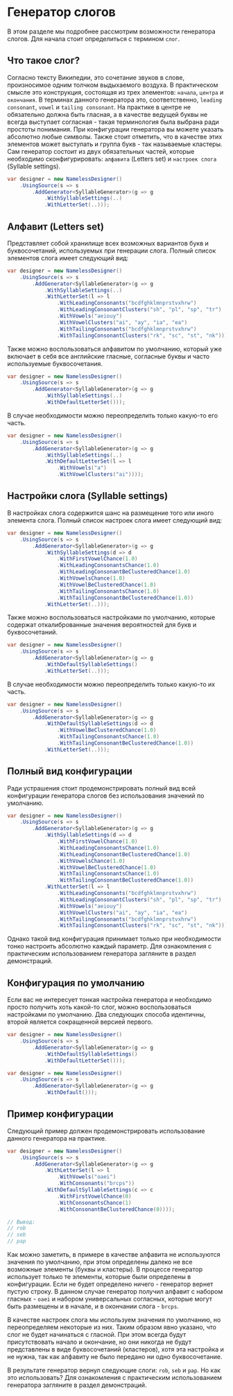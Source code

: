 # Генератор слогов

В этом разделе мы подробнее рассмотрим возможности генератора слогов. Для начала стоит определиться с термином `слог`.

## Что такое слог?

Согласно тексту Википедии, это сочетание звуков в слове, произносимое одним толчком выдыхаемого воздуха. В практическом смысле это конструкция, состоящая из трех элементов: `начала`, `центра` и `окончания`. В терминах данного генератора это, соответственно, `leading consonant`, `vowel` и `tailing consonant`. На практике в центре не обязательно должна быть гласная, а в качестве ведущей буквы не всегда выступает согласная - такая терминология была выбрана ради простоты понимания. При конфигурации генератора вы можете указать абсолютно любые символы. Также стоит отметить, что в качестве этих элементов может выступать и группа букв - так называемые кластеры. Сам генератор состоит из двух обязательных частей, которые необходимо сконфигурировать: `алфавита` (Letters set) и `настроек слога` (Syllable settings).

```csharp
var designer = new NamelessDesigner()
    .UsingSource(s => s
        .AddGenerator<SyllableGenerator>(g => g
            .WithSyllableSettings(..)
            .WithLetterSet(..)));
```

## Алфавит (Letters set)

Представляет собой хранилище всех возможных вариантов букв и буквосочетаний, используемых при генерации слога. Полный список элементов слога имеет следующий вид:

```csharp
var designer = new NamelessDesigner()
    .UsingSource(s => s
        .AddGenerator<SyllableGenerator>(g => g
            .WithSyllableSettings(..)
            .WithLetterSet(l => l
                .WithLeadingConsonants("bcdfghklmnprstvxhrw")
                .WithLeadingConsonantClusters("sh", "pl", "sp", "tr")
                .WithVowels("aeiouy")
                .WithVowelClusters("ai", "ay", "ia", "ea")
                .WithTailingConsonants("bcdfghklmnprstvxhrw")
                .WithTailingConsonantClusters("rk", "sc", "st", "nk"))));
```

Также можно воспользоваться алфавитом по умолчанию, который уже включает в себя все английские гласные, согласные буквы и часто используемые буквосочетания.

```csharp
var designer = new NamelessDesigner()
    .UsingSource(s => s
        .AddGenerator<SyllableGenerator>(g => g
            .WithSyllableSettings(..)
            .WithDefaultLetterSet()));
```

В случае необходимости можно переопределить только какую-то его часть.

```csharp
var designer = new NamelessDesigner()
    .UsingSource(s => s
        .AddGenerator<SyllableGenerator>(g => g
            .WithSyllableSettings(..)
            .WithDefaultLetterSet(l => l
                .WithVowels("a")
                .WithVowelClusters("ai"))));
```

## Настройки слога (Syllable settings)

В настройках слога содержится шанс на размещение того или иного элемента слога. Полный список настроек слога имеет следующий вид:

```csharp
var designer = new NamelessDesigner()
    .UsingSource(s => s
        .AddGenerator<SyllableGenerator>(g => g
            .WithSyllableSettings(d => d
                .WithFirstVowelChance(1.0)
                .WithLeadingConsonantsChance(1.0)
                .WithLeadingConsonantBeClusteredChance(1.0)
                .WithVowelsChance(1.0)
                .WithVowelBeClusteredChance(1.0)
                .WithTailingConsonantsChance(1.0)
                .WithTailingConsonantBeClusteredChance(1.0))
            .WithLetterSet(..)));
```

Также можно воспользоваться настройками по умолчанию, которые содержат откалиброванные значения вероятностей для букв и буквосочетаний.

```csharp
var designer = new NamelessDesigner()
    .UsingSource(s => s
        .AddGenerator<SyllableGenerator>(g => g
            .WithDefaultSyllableSettings()
            .WithLetterSet(..)));
```

В случае необходимости можно переопределить только какую-то их часть.

```csharp
var designer = new NamelessDesigner()
    .UsingSource(s => s
        .AddGenerator<SyllableGenerator>(g => g
            .WithDefaultSyllableSettings(d => d
                .WithVowelBeClusteredChance(1.0)
                .WithTailingConsonantsChance(1.0)
                .WithTailingConsonantBeClusteredChance(1.0))
            .WithLetterSet(..)));
```

## Полный вид конфигурации

Ради устрашения стоит продемонстрировать полный вид всей конфигурации генератора слогов без использования значений по умолчанию.

```csharp
var designer = new NamelessDesigner()
    .UsingSource(s => s
        .AddGenerator<SyllableGenerator>(g => g
            .WithSyllableSettings(d => d
                .WithFirstVowelChance(1.0)
                .WithLeadingConsonantsChance(1.0)
                .WithLeadingConsonantBeClusteredChance(1.0)
                .WithVowelsChance(1.0)
                .WithVowelBeClusteredChance(1.0)
                .WithTailingConsonantsChance(1.0)
                .WithTailingConsonantBeClusteredChance(1.0))
            .WithLetterSet(l => l
                .WithLeadingConsonants("bcdfghklmnprstvxhrw")
                .WithLeadingConsonantClusters("sh", "pl", "sp", "tr")
                .WithVowels("aeiouy")
                .WithVowelClusters("ai", "ay", "ia", "ea")
                .WithTailingConsonants("bcdfghklmnprstvxhrw")
                .WithTailingConsonantClusters("rk", "sc", "st", "nk"))));
```

Однако такой вид конфигурация принимает только при необходимости тонко настроить абсолютно каждый параметр. Для ознакомления с практическим использованием генератора загляните в раздел демонстраций.

## Конфигурация по умолчанию

Если вас не интересует тонкая настройка генератора и необходимо просто получить хоть какой-то слог, можно воспользоваться настройками по умолчанию. Два следующих способа идентичны, второй является сокращенной версией первого.

```csharp
var designer = new NamelessDesigner()
    .UsingSource(s => s
        .AddGenerator<SyllableGenerator>(g => g
            .WithDefaultSyllableSettings()
            .WithDefaultLetterSet()));
```

```csharp
var designer = new NamelessDesigner()
    .UsingSource(s => s
        .AddGenerator<SyllableGenerator>(g => g
            .WithDefault()));
```

## Пример конфигурации

Следующий пример должен продемонстрировать использование данного генератора на практике.

```csharp
var designer = new NamelessDesigner()
    .UsingSource(s => s
        .AddGenerator<SyllableGenerator>(g => g
            .WithLetterSet(l => l
                .WithVowels("oaei")
                .WithConsonants("brcps"))
            .WithDefaultSyllableSettings(c => c
                .WithFirstVowelChance(0)
                .WithConsonantsChance(1)
                .WithConsonantBeClusteredChance(0))));

// Вывод:
// rob
// seb
// pap
```

Как можно заметить, в примере в качестве алфавита не используются значения по умолчанию, при этом определены далеко не все возможные элементы (буквы и кластеры). В процессе генератор использует только те элементы, которые были определены в конфигурации. Если не будет определено ничего - генератор вернет пустую строку.  В данном случае генератор получил алфавит с набором гласных - `oaei` и набором универсальных согласных, которые могут быть размещены и в начале, и в окончании слога - `brcps`.

В качестве настроек слога мы используем значения по умолчанию, но переопределяем некоторые из них. Таким образом явно указано, что слог не будет начинаться с гласной. При этом всегда будут присутствовать начало и окончание, но они никогда не будут представлены в виде буквосочетаний (кластеров), хотя эта настройка и не нужна, так как алфавиту не было передано ни одно буквосочетание.

В результате генератор вернул следующие слоги: `rob`, `seb` и `pap`. Но как это использовать? Для ознакомления с практическим использованием генератора загляните в раздел демонстраций.
